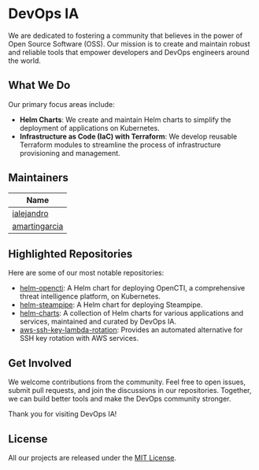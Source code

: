 # DevOps IA

We are dedicated to fostering a community that believes in the power of Open Source Software (OSS). Our mission is to create and maintain robust and reliable tools that empower developers and DevOps engineers around the world.

## What We Do

Our primary focus areas include:

- **Helm Charts**: We create and maintain Helm charts to simplify the deployment of applications on Kubernetes.
- **Infrastructure as Code (IaC) with Terraform**: We develop reusable Terraform modules to streamline the process of infrastructure provisioning and management.

## Maintainers

| Name |
| ---- |
| [ialejandro](https://github.com/ialejandro) | 
| [amartingarcia](https://github.com/amartingarcia) |

## Highlighted Repositories

Here are some of our most notable repositories:

* [helm-opencti](https://github.com/DevOps-IA/helm-opencti): A Helm chart for deploying OpenCTI, a comprehensive threat intelligence platform, on Kubernetes.
* [helm-steampipe](https://github.com/DevOps-IA/helm-steampipe): A Helm chart for deploying Steampipe.
* [helm-charts](https://github.com/DevOps-IA/helm-charts): A collection of Helm charts for various applications and services, maintained and curated by DevOps IA.
* [aws-ssh-key-lambda-rotation](https://github.com/devops-ia/aws-ssh-key-lambda-rotation): Provides an automated alternative for SSH key rotation with AWS services.

## Get Involved

We welcome contributions from the community. Feel free to open issues, submit pull requests, and join the discussions in our repositories. Together, we can build better tools and make the DevOps community stronger.

Thank you for visiting DevOps IA!

## License

All our projects are released under the [MIT License](../LICENSE).
